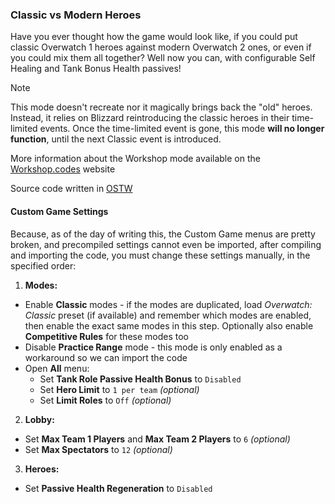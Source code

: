### Classic vs Modern Heroes

Have you ever thought how the game would look like, if you could put classic Overwatch 1 heroes against modern Overwatch 2 ones, or even if you could mix them all together?
Well now you can, with configurable Self Healing and Tank Bonus Health passives!

> [!NOTE]
> This mode doesn't recreate nor it magically brings back the "old" heroes. Instead, it relies on Blizzard reintroducing the classic heroes in their time-limited events. Once the time-limited event is gone, this mode **will no longer function**, until the next Classic event is introduced.

More information about the Workshop mode available on the [Workshop.codes](https://workshop.codes/5KMTT) website

Source code written in [OSTW](https://github.com/ItsDeltin/Overwatch-Script-To-Workshop)

#### Custom Game Settings

Because, as of the day of writing this, the Custom Game menus are pretty broken, and precompiled settings cannot even be imported, after compiling and importing the code, you must change these settings manually, in the specified order:

1. **Modes:**

- Enable **Classic** modes - if the modes are duplicated, load _Overwatch: Classic_ preset (if available) and remember which modes are enabled, then enable the exact same modes in this step. Optionally also enable **Competitive Rules** for these modes too
- Disable **Practice Range** mode - this mode is only enabled as a workaround so we can import the code
- Open **All** menu:
  - Set **Tank Role Passive Health Bonus** to `Disabled`
  - Set **Hero Limit** to `1 per team` _(optional)_
  - Set **Limit Roles** to `Off` _(optional)_

2. **Lobby:**

- Set **Max Team 1 Players** and **Max Team 2 Players** to `6` _(optional)_
- Set **Max Spectators** to `12` _(optional)_

3. **Heroes:**

- Set **Passive Health Regeneration** to `Disabled`
